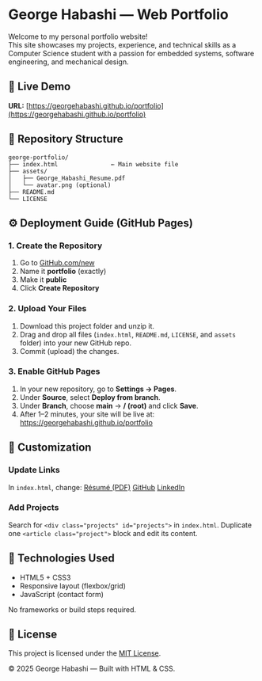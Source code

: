 # George Habashi — Web Portfolio

Welcome to my personal portfolio website!  
This site showcases my projects, experience, and technical skills as a Computer Science student with a passion for embedded systems, software engineering, and mechanical design.

## 🚀 Live Demo
**URL:** [https://georgehabashi.github.io/portfolio](https://georgehabashi.github.io/portfolio)

## 📁 Repository Structure
```
george-portfolio/
├── index.html               ← Main website file
├── assets/
│   ├── George_Habashi_Resume.pdf
│   └── avatar.png (optional)
├── README.md
└── LICENSE
```

## ⚙️ Deployment Guide (GitHub Pages)

### 1. Create the Repository
1. Go to [GitHub.com/new](https://github.com/new)
2. Name it **portfolio** (exactly)
3. Make it **public**
4. Click **Create Repository**

### 2. Upload Your Files
1. Download this project folder and unzip it.
2. Drag and drop all files (`index.html`, `README.md`, `LICENSE`, and `assets` folder) into your new GitHub repo.
3. Commit (upload) the changes.

### 3. Enable GitHub Pages
1. In your new repository, go to **Settings → Pages**.
2. Under **Source**, select **Deploy from branch**.
3. Under **Branch**, choose **main** → **/ (root)** and click **Save**.
4. After 1–2 minutes, your site will be live at:
   https://georgehabashi.github.io/portfolio

## 🧩 Customization

### Update Links
In `index.html`, change:
<a class="btn" href="assets/George_Habashi_Resume.pdf">Résumé (PDF)</a>
<a class="btn" href="https://github.com/georgehabashi">GitHub</a>
<a class="btn" href="https://linkedin.com/in/george-habashi">LinkedIn</a>

### Add Projects
Search for `<div class="projects" id="projects">` in `index.html`.
Duplicate one `<article class="project">` block and edit its content.

## 🧠 Technologies Used
- HTML5 + CSS3
- Responsive layout (flexbox/grid)
- JavaScript (contact form)

No frameworks or build steps required.

## 📜 License
This project is licensed under the [MIT License](LICENSE).

© 2025 George Habashi — Built with HTML & CSS.
